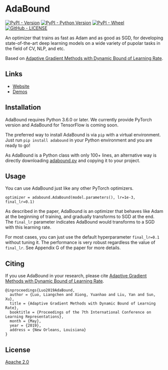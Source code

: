 # AdaBound
[![PyPI - Version](https://img.shields.io/pypi/v/adabound.svg?style=flat)](https://pypi.org/project/adabound/)
[![PyPI - Python Version](https://img.shields.io/pypi/pyversions/adabound.svg)](https://pypi.org/project/adabound/)
[![PyPI - Wheel](https://img.shields.io/pypi/wheel/adabound.svg?style=flat)](https://pypi.org/project/adabound/)
[![GitHub - LICENSE](https://img.shields.io/github/license/Luolc/AdaBound.svg?style=flat)](./LICENSE)

An optimizer that trains as fast as Adam and as good as SGD, for developing state-of-the-art 
deep learning models on a wide variety of pupolar tasks in the field of CV, NLP, and etc.

Based on [Adaptive Gradient Methods with Dynamic Bound of Learning Rate](https://openreview.net/forum?id=Bkg3g2R9FX).

## Links

- [Website](https://www.luolc.com/publications/adabound/)
- [Demos](./demos)

## Installation

AdaBound requires Python 3.6.0 or later.
We currently provide PyTorch version and AdaBound for TensorFlow is coming soon.

The preferred way to install AdaBound is via `pip` with a virtual environment.
Just run `pip install adabound` in your Python environment and you are ready to go!

As AdaBound is a Python class with only 100+ lines, an alternative way is directly downloading
[adabound.py](./adabound/adabound.py) and copying it to your project.

## Usage

You can use AdaBound just like any other PyTorch optimizers.

```python3
optimizer = adabound.AdaBound(model.parameters(), lr=1e-3, final_lr=0.1)
```

As described in the paper, AdaBound is an optimizer that behaves like Adam at the beginning of
training, and gradually transforms to SGD at the end.
The `final_lr` parameter indicates AdaBound would transforms to a SGD with this learning rate.

For most cases, you can just use the default hyperparameter `final_lr=0.1` without tuning it. 
The performance is very robust regardless the value of `final_lr`.
See Appendix G of the paper for more details.

## Citing
If you use AdaBound in your research, please cite [Adaptive Gradient Methods with Dynamic Bound of Learning Rate](https://openreview.net/forum?id=Bkg3g2R9FX).
```text
@inproceedings{Luo2019AdaBound,
  author = {Luo, Liangchen and Xiong, Yuanhao and Liu, Yan and Sun, Xu},
  title = {Adaptive Gradient Methods with Dynamic Bound of Learning Rate},
  booktitle = {Proceedings of the 7th International Conference on Learning Representations},
  month = {May},
  year = {2019},
  address = {New Orleans, Louisiana}
}
```

## License
[Apache 2.0](./LICENSE)
